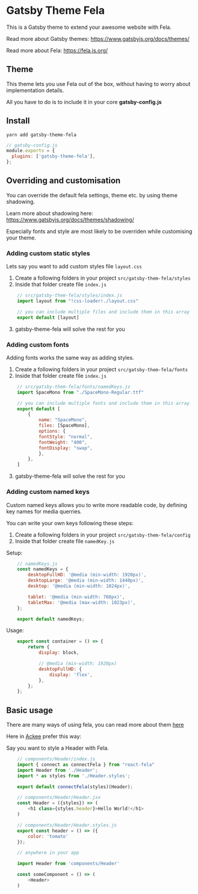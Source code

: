 
Gatsby Theme Fela
======

This is a Gatsby theme to extend your awesome website with Fela.

Read more about Gatsby themes: https://www.gatsbyjs.org/docs/themes/

Read more about Fela: https://fela.js.org/

## Theme

This theme lets you use Fela out of the box, without having to worry about implementation details.

All you have to do is to include it in your core **gatsby-config.js**

## Install

```shell
yarn add gatsby-theme-fela
```

```javascript
// gatsby-config.js
module.exports = {
  plugins: ['gatsby-theme-fela'],
};
```

## Overriding and customisation 

You can override the default fela settings, theme etc. by using theme shadowing.

Learn more about shadowing here: https://www.gatsbyjs.org/docs/themes/shadowing/

Especially fonts and style are most likely to be overriden while customising your theme. 

### Adding custom static styles

Lets say you want to add custom styles file `layout.css`

1. Create a following folders in your project `src/gatsby-them-fela/styles` 
2. Inside that folder create file `index.js`
```javascript
    // src/gatsby-them-fela/styles/index.js
    import layout from "!css-loader!./layout.css"

    // you can include multiple files and include them in this array
    export default [layout]
```
3. gatsby-theme-fela will solve the rest for you

### Adding custom fonts

Adding fonts works the same way as adding styles.

1. Create a following folders in your project `src/gatsby-them-fela/fonts` 
2. Inside that folder create file `index.js`
```javascript
    // src/gatsby-them-fela/fonts/namedKeys.js
    import SpaceMono from "./SpaceMono-Regular.ttf"

    // you can include multiple fonts and include them in this array
    export default [
        {
            name: "SpaceMono",
            files: [SpaceMono],
            options: {
            fontStyle: "normal",
            fontWeight: "400",
            fontDisplay: "swap",
            },
        },
    ]
```
3. gatsby-theme-fela will solve the rest for you


### Adding custom named keys

Custom named keys allows you to write more readable code, by defining key names for media querries. 

You can write your own keys following these steps: 

1. Create a following folders in your project `src/gatsby-them-fela/config` 
2. Inside that folder create file `namedKey.js`

Setup:

```javascript
    // namedKeys.js
    const namedKeys = {
        desktopFullHD: '@media (min-width: 1920px)',
        desktopLarge: '@media (min-width: 1440px)',
        desktop: '@media (min-width: 1024px)',

        tablet: '@media (min-width: 768px)',
        tabletMax: '@media (max-width: 1023px)',
    };

    export default namedKeys;
```

Usage: 

```javascript
    export const container = () => {
        return {
            display: block,

            // @media (min-width: 1920px)
            desktopFullHD: {
                display: 'flex',
            },
        };
    };
```


## Basic usage

There are many ways of using fela, you can read more about them [here](https://fela.js.org/docs/guides/UsageWithReact.html)

Here in [Ackee](https://github.com/AckeeCZ) prefer this way: 

Say you want to style a Header with Fela. 

```javascript
    // components/Header/index.js
    import { connect as connectFela } from "react-fela"
    import Header from './Header';
    import * as styles from './Header.styles';

    export default connectFela(styles)(Header);
```

```javascript
    // components/Header/Header.jsx
    const Header = ({styles}) => (
        <h1 class={styles.header}>Hello World!</h1>
    )
```


```javascript
    // components/Header/Header.styles.js
    export const header = () => ({
        color: 'tomato'
    });
```

```javascript
    // anywhere in your app

    import Header from 'components/Header'

    const someComponent = () => (
        <Header>
    )
```